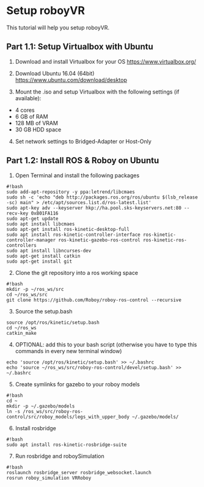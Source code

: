 # Setup roboyVR

This tutorial will help you setup roboyVR.

## Part 1.1: Setup Virtualbox with Ubuntu

1) Download and install Virtualbox for your OS https://www.virtualbox.org/

2) Download Ubuntu 16.04 (64bit) https://www.ubuntu.com/download/desktop

3) Mount the .iso and setup Virtualbox with the following settings (if available):

* 4 cores
* 6 GB of RAM
* 128 MB of VRAM
* 30 GB HDD space

4) Set network settings to Bridged-Adapter or Host-Only

## Part 1.2: Install ROS & Roboy on Ubuntu

1) Open Terminal and install the following packages

```
#!bash
sudo add-apt-repository -y ppa:letrend/libcmaes
sudo sh -c 'echo "deb http://packages.ros.org/ros/ubuntu $(lsb_release -sc) main" > /etc/apt/sources.list.d/ros-latest.list'
sudo apt-key adv --keyserver hkp://ha.pool.sks-keyservers.net:80 --recv-key 0xB01FA116
sudo apt-get update
sudo apt install libcmaes
sudo apt-get install ros-kinetic-desktop-full
sudo apt install ros-kinetic-controller-interface ros-kinetic-controller-manager ros-kinetic-gazebo-ros-control ros-kinetic-ros-controllers
sudo apt install libncurses-dev
sudo apt-get install catkin
sudo apt-get install git
```

2) Clone the git repository into a ros working space

```
#!bash
mkdir -p ~/ros_ws/src
cd ~/ros_ws/src
git clone https://github.com/Roboy/roboy-ros-control --recursive
```

3) Source the setup.bash

```
source /opt/ros/kinetic/setup.bash
cd ~/ros_ws
catkin_make
```

4) OPTIONAL: add this to your bash script (otherwise you have to type this commands in every new terminal window)

```
echo 'source /opt/ros/kinetic/setup.bash' >> ~/.bashrc
echo 'source ~/ros_ws/src/roboy-ros-control/devel/setup.bash' >> ~/.bashrc
```

5) Create symlinks for gazebo to your roboy models

```
#!bash
cd ~
mkdir -p ~/.gazebo/models
ln -s /ros_ws/src/roboy-ros-control/src/roboy_models/legs_with_upper_body ~/.gazebo/models/
```

6) Install rosbridge

```
#!bash
sudo apt install ros-kinetic-rosbridge-suite
```

7) Run rosbridge and roboySimulation

```
#!bash
roslaunch rosbridge_server rosbridge_websocket.launch
rosrun roboy_simulation VRRoboy
```
